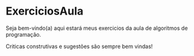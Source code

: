 # ExerciciosAula
Seja bem-vindo(a) aqui estará meus exercicios da aula de algoritmos de programação.

Criticas construtivas e sugestões são sempre bem vindas!
